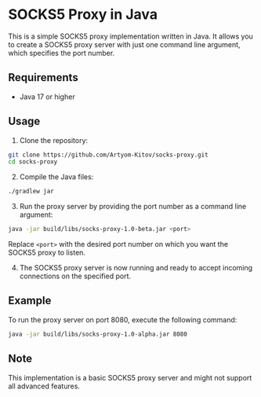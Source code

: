 # SOCKS5 Proxy in Java

This is a simple SOCKS5 proxy implementation written in Java. It allows you to create a SOCKS5 proxy server with just one command line argument, which specifies the port number.

## Requirements

- Java 17 or higher

## Usage

1. Clone the repository:

```bash
git clone https://github.com/Artyom-Kitov/socks-proxy.git
cd socks-proxy
```

2. Compile the Java files:

```bash
./gradlew jar
```

3. Run the proxy server by providing the port number as a command line argument:

```bash
java -jar build/libs/socks-proxy-1.0-beta.jar <port>
```

Replace `<port>` with the desired port number on which you want the SOCKS5 proxy to listen.

4. The SOCKS5 proxy server is now running and ready to accept incoming connections on the specified port.

## Example

To run the proxy server on port 8080, execute the following command:

```bash
java -jar build/libs/socks-proxy-1.0-alpha.jar 8080
```

## Note

This implementation is a basic SOCKS5 proxy server and might not support all advanced features.
